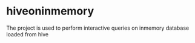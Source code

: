 # hiveoninmemory
The project is used to perform interactive queries on inmemory database loaded from hive

